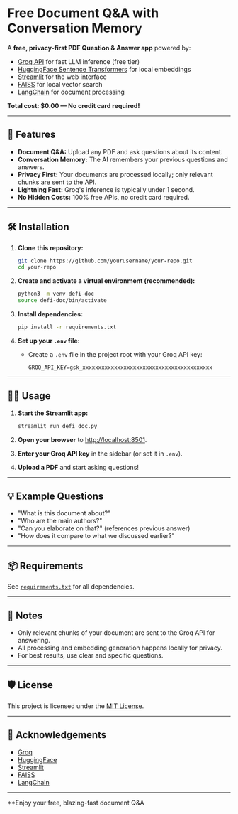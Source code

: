# Free Document Q&A with Conversation Memory

A **free, privacy-first PDF Question & Answer app** powered by:
- [Groq API](https://console.groq.com) for fast LLM inference (free tier)
- [HuggingFace Sentence Transformers](https://www.sbert.net/) for local embeddings
- [Streamlit](https://streamlit.io/) for the web interface
- [FAISS](https://github.com/facebookresearch/faiss) for local vector search
- [LangChain](https://python.langchain.com/) for document processing

**Total cost: $0.00 — No credit card required!**

---

## 🚀 Features

- **Document Q&A:** Upload any PDF and ask questions about its content.
- **Conversation Memory:** The AI remembers your previous questions and answers.
- **Privacy First:** Your documents are processed locally; only relevant chunks are sent to the API.
- **Lightning Fast:** Groq's inference is typically under 1 second.
- **No Hidden Costs:** 100% free APIs, no credit card required.

---

## 🛠️ Installation

1. **Clone this repository:**
    ```bash
    git clone https://github.com/yourusername/your-repo.git
    cd your-repo
    ```

2. **Create and activate a virtual environment (recommended):**
    ```bash
    python3 -m venv defi-doc
    source defi-doc/bin/activate
    ```

3. **Install dependencies:**
    ```bash
    pip install -r requirements.txt
    ```

4. **Set up your `.env` file:**
    - Create a `.env` file in the project root with your Groq API key:
      ```
      GROQ_API_KEY=gsk_xxxxxxxxxxxxxxxxxxxxxxxxxxxxxxxxxxxxxxxxx
      ```

---

## 🏃‍♂️ Usage

1. **Start the Streamlit app:**
    ```bash
    streamlit run defi_doc.py
    ```

2. **Open your browser** to [http://localhost:8501](http://localhost:8501).

3. **Enter your Groq API key** in the sidebar (or set it in `.env`).

4. **Upload a PDF** and start asking questions!

---

## 💡 Example Questions

- "What is this document about?"
- "Who are the main authors?"
- "Can you elaborate on that?" (references previous answer)
- "How does it compare to what we discussed earlier?"

---

## 📦 Requirements

See [`requirements.txt`](./requirements.txt) for all dependencies.

---

## 📝 Notes

- Only relevant chunks of your document are sent to the Groq API for answering.
- All processing and embedding generation happens locally for privacy.
- For best results, use clear and specific questions.

---

## 🛡️ License

This project is licensed under the [MIT License](LICENSE).

---

## 🙏 Acknowledgements

- [Groq](https://groq.com/)
- [HuggingFace](https://huggingface.co/)
- [Streamlit](https://streamlit.io/)
- [FAISS](https://github.com/facebookresearch/faiss)
- [LangChain](https://python.langchain.com/)

---

**Enjoy your free, blazing-fast document Q&A